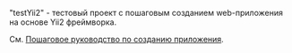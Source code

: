 
"testYii2" - тестовый проект с пошаговым созданием web-приложения на основе Yii2 фреймворка. 

См. [Пошаговое руководство по созданию приложения](StepByStep.md).  
